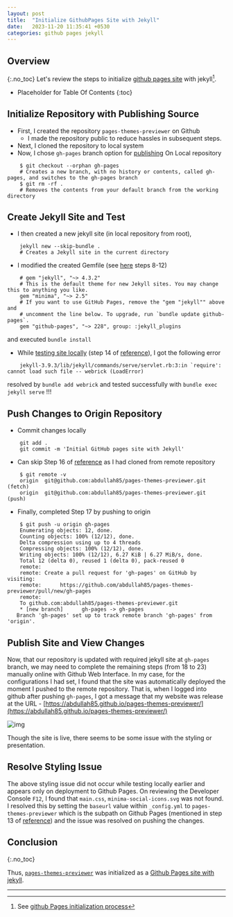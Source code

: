 ```yaml
---
layout: post
title:  "Initialize GithubPages Site with Jekyll"
date:   2023-11-20 11:35:41 +0530
categories: github pages jekyll
---
```


## Overview
{:.no_toc}
Let's review the steps to initialize [github pages site][pages-themes-previewer] with jekyll[^gh-pages-jekyll].

* Placeholder for Table Of Contents
{:toc}

## Initialize Repository with Publishing Source

+ First, I created the repository `pages-themes-previewer` on Github
  + I made the repository public to reduce hassles in subsequent steps.
+ Next, I cloned the repository to local system
+ Now, I chose `gh-pages` branch option for [publishing][config-publishing-source]
    On Local repository

```
    $ git checkout --orphan gh-pages
    # Creates a new branch, with no history or contents, called gh-pages, and switches to the gh-pages branch
    $ git rm -rf .
    # Removes the contents from your default branch from the working directory
```

## Create Jekyll Site and Test

+ I then created a new jekyll site (in local repository from root),

```
    jekyll new --skip-bundle .
    # Creates a Jekyll site in the current directory
```

+ I modified the created Gemfile (see [here][gh-pages-jekyll] steps 8-12)

```
    # gem "jekyll", "~> 4.3.2"
    # This is the default theme for new Jekyll sites. You may change this to anything you like.
    gem "minima", "~> 2.5"
    # If you want to use GitHub Pages, remove the "gem "jekyll"" above and
    # uncomment the line below. To upgrade, run `bundle update github-pages`.
    gem "github-pages", "~> 228", group: :jekyll_plugins
```

and executed `bundle install`

+ While [testing site locally][test-site-locally] (step 14 of [reference][gh-pages-jekyll]), I got the following error

```
    jekyll-3.9.3/lib/jekyll/commands/serve/servlet.rb:3:in `require': cannot load such file -- webrick (LoadError)
```

resolved by `bundle add webrick` and tested successfully with `bundle exec jekyll serve` !!!

## Push Changes to Origin Repository

+ Commit changes locally

```
	git add .
	git commit -m 'Initial GitHub pages site with Jekyll'
```

+ Can skip Step 16 of [reference][gh-pages-jekyll] as I had cloned from remote repository

```
	$ git remote -v
	origin	git@github.com:abdullah85/pages-themes-previewer.git (fetch)
	origin	git@github.com:abdullah85/pages-themes-previewer.git (push)
```
 
+ Finally, completed Step 17 by pushing to origin

```
	$ git push -u origin gh-pages 
	Enumerating objects: 12, done.
	Counting objects: 100% (12/12), done.
	Delta compression using up to 4 threads
	Compressing objects: 100% (12/12), done.
	Writing objects: 100% (12/12), 6.27 KiB | 6.27 MiB/s, done.
	Total 12 (delta 0), reused 1 (delta 0), pack-reused 0
	remote: 
	remote: Create a pull request for 'gh-pages' on GitHub by visiting:
	remote:      https://github.com/abdullah85/pages-themes-previewer/pull/new/gh-pages
	remote: 
	To github.com:abdullah85/pages-themes-previewer.git
	* [new branch]      gh-pages -> gh-pages
   Branch 'gh-pages' set up to track remote branch 'gh-pages' from 'origin'.
```

## Publish Site and View Changes

Now, that our repository is updated with required jekyll site at `gh-pages` branch,
we  may need to complete the remaining steps (from 18 to 23) manually online 
with Github Web Interface. In my case, for the configurations I had set,
I found that the site was automatically deployed the moment I pushed to the remote repository.
That is, when I logged into github after pushing `gh-pages`, I got a message that my website was 
release at the URL -
[https://abdullah85.github.io/pages-themes-previewer/](https://abdullah85.github.io/pages-themes-previewer/)

![img](/pages-themes-previewer/assets/images/2023-11-19/2023-11-18-5by3-AspectRatio-error.png)

Though the site is live, there seems to be some issue with the styling or presentation.

## Resolve Styling Issue

The above styling issue did not occur while testing locally earlier and appears
only on deployment to Github Pages.  On reviewing the Developer Console `F12`,
I found that `main.css`, `minima-social-icons.svg` was not found. 
I resolved this by setting the `baseurl` value within `_config.yml` to 
`pages-themes-previewer` which is the subpath on 
Github Pages (mentioned in step 13 of [reference][gh-pages-jekyll])
and the issue was resolved on pushing the changes.

## Conclusion
{:.no_toc}

Thus, [`pages-themes-previewer`][repo-ghpages-previewer] was initialized as a  [Github Pages site with jekyll][gh-pages-jekyll].


-----------------------------

[^gh-pages-jekyll]: See [github Pages initialization process][gh-pages-jekyll]

[pages-themes-previewer]: https://github.com/abdullah85/pages-themes-previewer
[repo-main-pages-themes-previewer]: https://abdullah85.github.io/pages-themes-previewer/
[repo-ghpages-previewer]: https://github.com/abdullah85/pages-themes-previewer/tree/gh-pages

[gh-pages-jekyll]: https://docs.github.com/en/pages/setting-up-a-github-pages-site-with-jekyll/creating-a-github-pages-site-with-jekyll#creating-your-site
[config-publishing-source]: https://docs.github.com/en/pages/getting-started-with-github-pages/configuring-a-publishing-source-for-your-github-pages-site
[test-site-locally]: https://docs.github.com/en/pages/setting-up-a-github-pages-site-with-jekyll/testing-your-github-pages-site-locally-with-jekyll

[screenshot-on-github]: https://github.com/toolsforproductivity/pages-theme-selector/assets/116780660/de1ae52d-01b1-4030-b882-75fc6d0200e1
